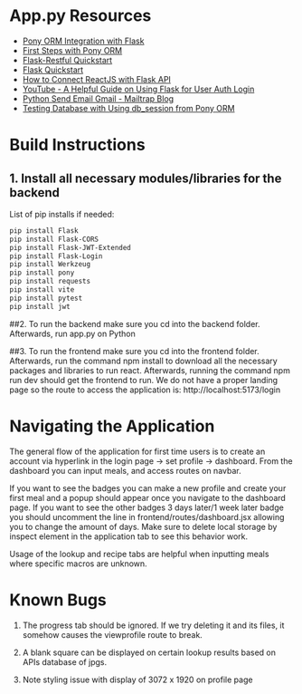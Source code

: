 # App.py Resources

- [Pony ORM Integration with Flask](https://docs.ponyorm.org/integration_with_flask.html)
- [First Steps with Pony ORM](https://docs.ponyorm.org/firststeps.html)
- [Flask-Restful Quickstart](https://flask-restful.readthedocs.io/en/latest/quickstart.html)
- [Flask Quickstart](https://flask.palletsprojects.com/en/3.0.x/quickstart/)
- [How to Connect ReactJS with Flask API](https://www.geeksforgeeks.org/how-to-connect-reactjs-with-flask-api/)
- [YouTube - A Helpful Guide on Using Flask for User Auth Login](https://www.youtube.com/watch?v=71EU8gnZqZQ)
- [Python Send Email Gmail - Mailtrap Blog](https://mailtrap.io/blog/python-send-email-gmail/)
- [Testing Database with Using db_session from Pony ORM](https://docs.ponyorm.org/transactions.html)

# Build Instructions

## 1. Install all necessary modules/libraries for the backend
List of pip installs if needed:

```bash
pip install Flask
pip install Flask-CORS
pip install Flask-JWT-Extended
pip install Flask-Login
pip install Werkzeug
pip install pony
pip install requests
pip install vite
pip install pytest
pip install jwt
```
##2. To run the backend make sure you cd into the backend folder. Afterwards, run app.py on Python

##3. To run the frontend make sure you cd into the frontend folder. Afterwards, run the command npm install to download all the necessary packages and libraries to run react. Afterwards, running the command npm run dev should get the frontend to run. We do not have a proper landing page so the route to access the application is: http://localhost:5173/login

# Navigating the Application
The general flow of the application for first time users is to create an account via hyperlink in the login page → set profile → dashboard. From the dashboard you can input meals, and access routes on navbar.

If you want to see the badges you can make a new profile and create your first meal and a popup should appear once you navigate to the dashboard page. If you want to see the other badges 3 days later/1 week later badge you should uncomment the line in frontend/routes/dashboard.jsx allowing you to change the amount of days. Make sure to delete local storage by inspect element in the application tab to see this behavior work.

Usage of the lookup and recipe tabs are helpful when inputting meals where specific macros are unknown.

# Known Bugs
1. The progress tab should be ignored. If we try deleting it and its files, it somehow causes the viewprofile route to break.

2. A blank square can be displayed on certain lookup results based on APIs database of jpgs.

3. Note styling issue with display of 3072 x 1920 on profile page
